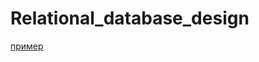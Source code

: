 # Relational_database_design
[пример](file:///C:/Users/schek/Downloads/Курсовая%20работа%20Щекотовская%20АС-19-04.pdf)
